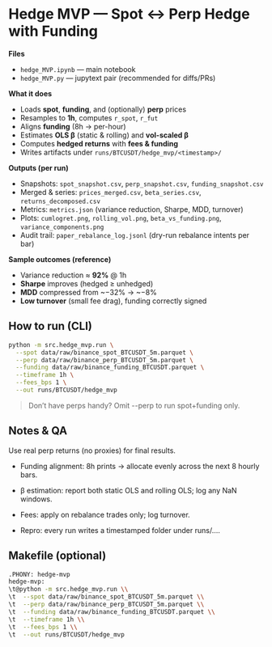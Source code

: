 # Hedge MVP — Spot ↔ Perp Hedge with Funding

**Files**
- `hedge_MVP.ipynb` — main notebook
- `hedge_MVP.py` — jupytext pair (recommended for diffs/PRs)

**What it does**
- Loads **spot**, **funding**, and (optionally) **perp** prices  
- Resamples to **1h**, computes `r_spot`, `r_fut`  
- Aligns **funding** (8h → per-hour)  
- Estimates **OLS β** (static & rolling) and **vol-scaled β**  
- Computes **hedged returns** with **fees & funding**  
- Writes artifacts under `runs/BTCUSDT/hedge_mvp/<timestamp>/`

**Outputs (per run)**
- Snapshots: `spot_snapshot.csv`, `perp_snapshot.csv`, `funding_snapshot.csv`
- Merged & series: `prices_merged.csv`, `beta_series.csv`, `returns_decomposed.csv`
- Metrics: `metrics.json` (variance reduction, Sharpe, MDD, turnover)
- Plots: `cumlogret.png`, `rolling_vol.png`, `beta_vs_funding.png`, `variance_components.png`
- Audit trail: `paper_rebalance_log.jsonl` (dry-run rebalance intents per bar)

**Sample outcomes (reference)**
- Variance reduction ≈ **92%** @ 1h  
- **Sharpe** improves (hedged ≥ unhedged)  
- **MDD** compressed from ~−32% → ~−8%  
- **Low turnover** (small fee drag), funding correctly signed

## How to run (CLI)
```bash
python -m src.hedge_mvp.run \
  --spot data/raw/binance_spot_BTCUSDT_5m.parquet \
  --perp data/raw/binance_perp_BTCUSDT_5m.parquet \
  --funding data/raw/binance_funding_BTCUSDT.parquet \
  --timeframe 1h \
  --fees_bps 1 \
  --out runs/BTCUSDT/hedge_mvp
```

> Don’t have perps handy? Omit --perp to run spot+funding only.

## Notes & QA
Use real perp returns (no proxies) for final results.

- Funding alignment: 8h prints → allocate evenly across the next 8 hourly bars.

- β estimation: report both static OLS and rolling OLS; log any NaN windows.

- Fees: apply on rebalance trades only; log turnover.

- Repro: every run writes a timestamped folder under runs/….

## Makefile (optional)
```bash
.PHONY: hedge-mvp
hedge-mvp:
\t@python -m src.hedge_mvp.run \\
\t  --spot data/raw/binance_spot_BTCUSDT_5m.parquet \\
\t  --perp data/raw/binance_perp_BTCUSDT_5m.parquet \\
\t  --funding data/raw/binance_funding_BTCUSDT.parquet \\
\t  --timeframe 1h \\
\t  --fees_bps 1 \\
\t  --out runs/BTCUSDT/hedge_mvp
```

